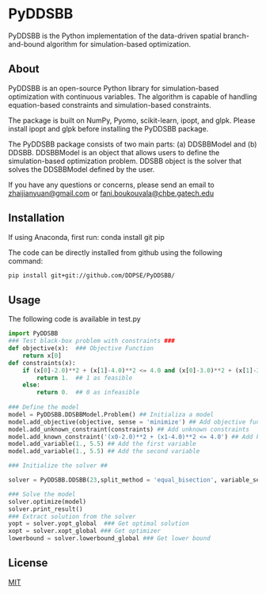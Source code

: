 # PyDDSBB
PyDDSBB is the Python implementation of the data-driven spatial branch-and-bound algorithm for simulation-based optimization. 

## About
PyDDSBB is an open-source Python library for simulation-based optimization with continuous variables. The algorithm is capable of handling equation-based constraints and simulation-based constraints. 

The package is built on NumPy, Pyomo, scikit-learn, ipopt, and glpk. Please install ipopt and glpk before installing the PyDDSBB package.  

The PyDDSBB package consists of two main parts: (a) DDSBBModel and (b) DDSBB. DDSBBModel is an object that allows users to define the simulation-based optimization problem. DDSBB object is the solver that solves the DDSBBModel defined by the user.

If you have any questions or concerns, please send an email to zhaijianyuan@gmail.com or fani.boukouvala@chbe.gatech.edu

## Installation

If using Anaconda, first run: 
conda install git pip

The code can be directly installed from github using the following command: 
```bash
pip install git+git://github.com/DDPSE/PyDDSBB/
```
## Usage
The following code is available in test.py
```Python
import PyDDSBB
### Test black-box problem with constraints ###
def objective(x):  ### Objective Function 
    return x[0]    
def constraints(x):
    if (x[0]-2.0)**2 + (x[1]-4.0)**2 <= 4.0 and (x[0]-3.0)**2 + (x[1]-3.0)**2 <= 4.0:   ### Constraints 
        return 1.  ## 1 as feasible 
    else:
        return 0.  ## 0 as infeasible
    
### Define the model   
model = PyDDSBB.DDSBBModel.Problem() ## Initializa a model
model.add_objective(objective, sense = 'minimize') ## Add objective function 
model.add_unknown_constraint(constraints) ## Add unknown constraints
model.add_known_constraint('(x0-2.0)**2 + (x1-4.0)**2 <= 4.0') ## Add known constraint
model.add_variable(1., 5.5) ## Add the first variable
model.add_variable(1., 5.5) ## Add the second variable

### Initialize the solver ##

solver = PyDDSBB.DDSBB(23,split_method = 'equal_bisection', variable_selection = 'longest_side', multifidelity = False, stop_option = {'absolute_tolerance': 0.05, 'relative_tolerance': 0.01, 'minimum_bound': 0.05, 'sampling_limit': 500, 'time_limit': 5000}) 

### Solve the model 
solver.optimize(model)     
solver.print_result()
### Extract solution from the solver 
yopt = solver.yopt_global  ### Get optimal solution 
xopt = solver.xopt_global ### Get optimizer 
lowerbound = solver.lowerbound_global ### Get lower bound 
```
## License
[MIT](https://choosealicense.com/licenses/mit/)
